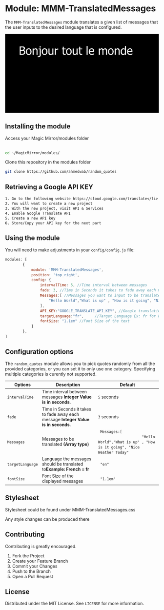 # Module: MMM-TranslatedMessages

The `MMM-TranslatedMessages` module translates a given list of messages that the user inputs to the desired language that is configured.

<img src="images/screenshot.png" alt="Display">

## Installing the module
Access your Magic Mirror/modules folder
```sh

cd ~/MagicMirror/modules/

```
Clone this repository in the modules folder
```sh
git clone https://github.com/ahmedwab/random_quotes
```

## Retrieving a Google API KEY

	1. Go to the following website https://cloud.google.com/translate</li>
	2. You will want to create a new project
	3. With the new project, visit API & Services
	4. Enable Google Translate API
	5. Create a new API key
	6. Store/Copy your API key for the next part 
	


## Using the module
You will need to make adjustments in your  `config/config.js` file:
````javascript
modules: [
		{
			module: 'MMM-TranslatedMessages',
			position: 'top_right',
			config: {
				intervalTime: 5, //Time interval between messages
				fade: 3, //Time in Seconds it takes to fade away each message
				Messages:[ //Messages you want to input to be translated
					"Hello World","What is up" , "How is it going", "Nice Weather Today"
				],
				API_KEY:"GOOGLE_TRANSLATE_API_KEY", //Google translation API Key
				targetLanguage:"fr",	 //Target Language Ex: fr for French
				fontSize: "1.1em" //Font Size of the text
			}
		},
]
````

## Configuration options
The `random_quotes` module allows you to pick quotes randomly from all the provided categories, or you can
set it to only use one category. Specifying multiple categories is curently not supported.

<table>
	<thead>
		<tr>
			<th>Options</th>
			<th>Description</th>
			<th>Default</th>
		</tr>
	</thead>
	<tbody>
		<tr>
			<td><code>intervalTime</code></td>
			<td>Time interval between messages <strong>Integer Value is in seconds.</strong></td>
			<td><code>5</code> seconds </td>
		</tr>
		<tr>
			<td><code>fade</code></td>
			<td>Time in Seconds it takes to fade away each message <strong>Integer Value is in seconds.</strong></td>
			<td><code>3</code> seconds </td>
		</tr>
		<tr>
			<td><code>Messages</code></td>
			<td>Messages to be translated <strong>(Array type)</strong></td>
			<td><code> Messages:[ 
					"Hello World","What is up" , "How is it going", "Nice Weather Today"</code>  </td>
		</tr>
		<tr>
			<td><code>targetLanguage</code></td>
			<td>Language the messages should be translated to<strong>Example: French = fr</strong></td>
			<td><code> "en"</code>  </td>
		</tr>
		<tr>
			<td><code>fontSize</code></td>
			<td>Font Size of the displayed messages</td>
			<td><code> "1.1em"</code>  </td>
		</tr>
	</tbody>
</table>

## Stylesheet

Stylesheet could be found under MMM-TranslatedMessages.css

Any style changes can be produced there

<!-- CONTRIBUTING -->
## Contributing

Contributing is greatly encouraged.

1. Fork the Project
2. Create your Feature Branch 
3. Commit your Changes 
4. Push to the Branch 
5. Open a Pull Request



<!-- LICENSE -->
## License

Distributed under the MIT License. See `LICENSE` for more information.
